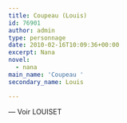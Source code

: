 ```yaml
---
title: Coupeau (Louis)
id: 76901
author: admin
type: personnage
date: 2010-02-16T10:09:36+00:00
excerpt: Nana
novel:
  - nana
main_name: 'Coupeau '
secondary_name: Louis

---
```

— Voir LOUISET